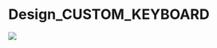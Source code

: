 # Design_CUSTOM_KEYBOARD


<a href='https://github.com/trantronghien/Design_CUSTOM_KEYBOARD' taget="_blank"> <img src='https://cloud.githubusercontent.com/assets/13708331/16538129/12dfcf7c-4044-11e6-8768-cb41fe79d562.png' ></a>
